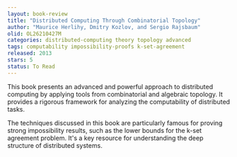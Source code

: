 ```yaml
---
layout: book-review
title: "Distributed Computing Through Combinatorial Topology"
author: "Maurice Herlihy, Dmitry Kozlov, and Sergio Rajsbaum"
olid: OL26210427M
categories: distributed-computing theory topology advanced
tags: computability impossibility-proofs k-set-agreement
released: 2013
stars: 5
status: To Read
---
```


This book presents an advanced and powerful approach to distributed computing by applying tools from combinatorial and algebraic topology. It provides a rigorous framework for analyzing the computability of distributed tasks.

The techniques discussed in this book are particularly famous for proving strong impossibility results, such as the lower bounds for the k-set agreement problem. It's a key resource for understanding the deep structure of distributed systems.
